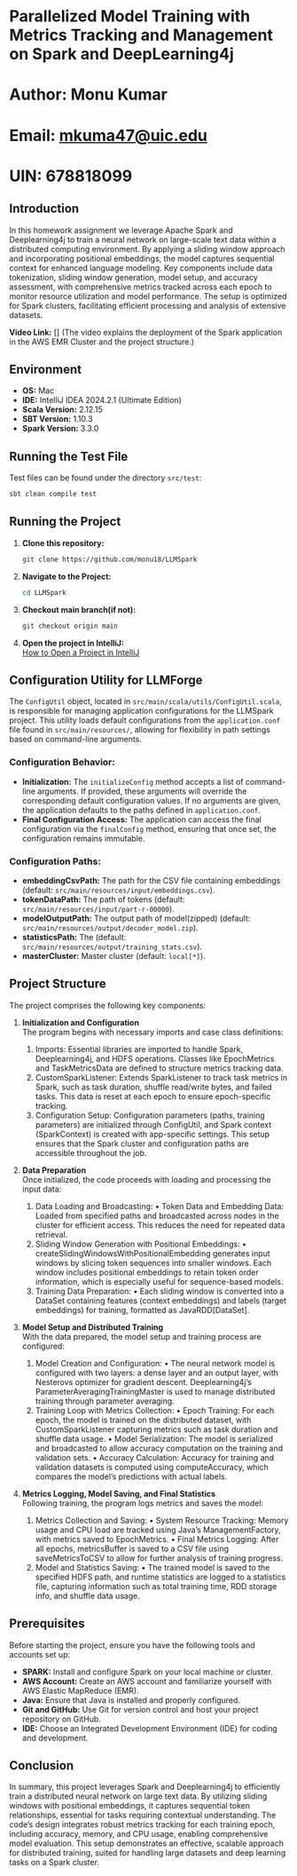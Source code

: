# Parallelized Model Training with Metrics Tracking and Management on Spark and DeepLearning4j
# Author: Monu Kumar
# Email: mkuma47@uic.edu
# UIN: 678818099

## Introduction
In this homework assignment we leverage Apache Spark and Deeplearning4j to train a neural network on large-scale text data within a distributed computing environment. By applying a sliding window approach and incorporating positional embeddings, the model captures sequential context for enhanced language modeling. Key components include data tokenization, sliding window generation, model setup, and accuracy assessment, with comprehensive metrics tracked across each epoch to monitor resource utilization and model performance. The setup is optimized for Spark clusters, facilitating efficient processing and analysis of extensive datasets.

**Video Link:** [] (The video explains the deployment of the Spark application in the AWS EMR Cluster and the project structure.)

## Environment
- **OS:** Mac
- **IDE:** IntelliJ IDEA 2024.2.1 (Ultimate Edition)
- **Scala Version:** 2.12.15
- **SBT Version:** 1.10.3
- **Spark Version:** 3.3.0

## Running the Test File
Test files can be found under the directory `src/test`:
```bash
sbt clean compile test
```

## Running the Project
1. **Clone this repository:**
   ```bash
   git clone https://github.com/monu18/LLMSpark
   ```
2. **Navigate to the Project:**
   ```bash
   cd LLMSpark
   ```
3. **Checkout main branch(if not):**
   ```bash
   git checkout origin main
   ```   
4. **Open the project in IntelliJ:**  
   [How to Open a Project in IntelliJ](https://www.jetbrains.com/help/idea/import-project-or-module-wizard.html#open-project)

## Configuration Utility for LLMForge
The `ConfigUtil` object, located in `src/main/scala/utils/ConfigUtil.scala`, is responsible for managing application configurations for the LLMSpark project. This utility loads default configurations from the `application.conf` file found in `src/main/resources/`, allowing for flexibility in path settings based on command-line arguments.

### Configuration Behavior:
- **Initialization:** The `initializeConfig` method accepts a list of command-line arguments. If provided, these arguments will override the corresponding default configuration values. If no arguments are given, the application defaults to the paths defined in `application.conf`.
- **Final Configuration Access:** The application can access the final configuration via the `finalConfig` method, ensuring that once set, the configuration remains immutable.

### Configuration Paths:
- **embeddingCsvPath:** The path for the CSV file containing embeddings (default: `src/main/resources/input/embeddings.csv`).
- **tokenDataPath:** The path of tokens (default: `src/main/resources/input/part-r-00000`).
- **modelOutputPath:** The output path of model(zipped) (default: `src/main/resources/output/decoder_model.zip`).
- **statisticsPath:** The  (default: `src/main/resources/output/training_stats.csv`).
- **masterCluster:** Master cluster (default: `local[*]`).

## Project Structure
The project comprises the following key components:

1. **Initialization and Configuration**  
   The program begins with necessary imports and case class definitions:

	1.	Imports: Essential libraries are imported to handle Spark, Deeplearning4j, and HDFS operations. Classes like EpochMetrics and TaskMetricsData are defined to structure metrics tracking data.
	2.	CustomSparkListener: Extends SparkListener to track task metrics in Spark, such as task duration, shuffle read/write bytes, and failed tasks. This data is reset at each epoch to ensure epoch-specific tracking.
	3.	Configuration Setup: Configuration parameters (paths, training parameters) are initialized through ConfigUtil, and Spark context (SparkContext) is created with app-specific settings. This setup ensures that the Spark cluster and configuration paths are accessible throughout the job.

2. **Data Preparation**  
   Once initialized, the code proceeds with loading and processing the input data:

	1.	Data Loading and Broadcasting:
	•	Token Data and Embedding Data: Loaded from specified paths and broadcasted across nodes in the cluster for efficient access. This reduces the need for repeated data retrieval.
	2.	Sliding Window Generation with Positional Embeddings:
	•	createSlidingWindowsWithPositionalEmbedding generates input windows by slicing token sequences into smaller windows. Each window includes positional embeddings to retain token order information, which is especially useful for sequence-based models.
	3.	Training Data Preparation:
	•	Each sliding window is converted into a DataSet containing features (context embeddings) and labels (target embeddings) for training, formatted as JavaRDD[DataSet].

3. **Model Setup and Distributed Training**  
   With the data prepared, the model setup and training process are configured:

	1.	Model Creation and Configuration:
	•	The neural network model is configured with two layers: a dense layer and an output layer, with Nesterovs optimizer for gradient descent. Deeplearning4j’s ParameterAveragingTrainingMaster is used to manage distributed training through parameter averaging.
	2.	Training Loop with Metrics Collection:
	•	Epoch Training: For each epoch, the model is trained on the distributed dataset, with CustomSparkListener capturing metrics such as task duration and shuffle data usage.
	•	Model Serialization: The model is serialized and broadcasted to allow accuracy computation on the training and validation sets.
	•	Accuracy Calculation: Accuracy for training and validation datasets is computed using computeAccuracy, which compares the model’s predictions with actual labels.

4. **Metrics Logging, Model Saving, and Final Statistics**  
   Following training, the program logs metrics and saves the model:

	1.	Metrics Collection and Saving:
	•	System Resource Tracking: Memory usage and CPU load are tracked using Java’s ManagementFactory, with metrics saved to EpochMetrics.
	•	Final Metrics Logging: After all epochs, metricsBuffer is saved to a CSV file using saveMetricsToCSV to allow for further analysis of training progress.
	2.	Model and Statistics Saving:
	•	The trained model is saved to the specified HDFS path, and runtime statistics are logged to a statistics file, capturing information such as total training time, RDD storage info, and shuffle data usage.


## Prerequisites
Before starting the project, ensure you have the following tools and accounts set up:
- **SPARK:** Install and configure Spark on your local machine or cluster.
- **AWS Account:** Create an AWS account and familiarize yourself with AWS Elastic MapReduce (EMR).
- **Java:** Ensure that Java is installed and properly configured.
- **Git and GitHub:** Use Git for version control and host your project repository on GitHub.
- **IDE:** Choose an Integrated Development Environment (IDE) for coding and development.

## Conclusion
In summary, this project leverages Spark and Deeplearning4j to efficiently train a distributed neural network on large text data. By utilizing sliding windows with positional embeddings, it captures sequential token relationships, essential for tasks requiring contextual understanding. The code’s design integrates robust metrics tracking for each training epoch, including accuracy, memory, and CPU usage, enabling comprehensive model evaluation. This setup demonstrates an effective, scalable approach for distributed training, suited for handling large datasets and deep learning tasks on a Spark cluster.

